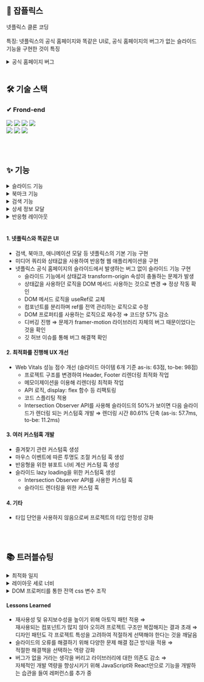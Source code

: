 ## 📂 잡플릭스

넷플릭스 클론 코딩   
<br>
특징: 넷플릭스의 공식 홈페이지와 똑같은 UI로, 공식 홈페이지의 버그가 없는 슬라이드 기능을 구현한 것이 특징

<details>
<summary>
공식 홈페이지 버그
</summary>
<div>
  
![img](https://github.com/jhchoi1182/jjabflix/assets/116577489/2db70f39-3c22-42df-8b49-3663347b2e7b)


</details>


<br>

## 🛠 기술 스택

### ✔ Frond-end

<div>

<img src="https://img.shields.io/badge/Javascript-F7DF1E?style=for-the-badge&logo=Javascript&logoColor=black"/>
<img src="https://img.shields.io/badge/React-61DAFB?style=for-the-badge&logo=React&logoColor=black"/>
<img src="https://img.shields.io/badge/Typescript-3178C6?style=for-the-badge&logo=Typescript&logoColor=white">
<img src="https://img.shields.io/badge/react_query-FF4154?style=for-the-badge&logo=reactquery&logoColor=white">
<br>
<img src="https://img.shields.io/badge/React Router-CA4245?style=for-the-badge&logo=React Router&logoColor=white"/>
<img src="https://img.shields.io/badge/styledcomponent-DB7093?style=for-the-badge&logo=styledcomponent&logoColor=white">
  <img src="https://img.shields.io/badge/recoil-f26b00?style=for-the-badge&logo=&logoColor=white">


</div>


<br><br>

## ✨ 기능

<details>
<summary>
슬라이드 기능
</summary>
<div>

![image](https://github.com/jhchoi1182/jjabflix/assets/116577489/7c4472d9-1de4-4598-947b-6feac22fb242)


</details>


<details>
<summary>
북마크 기능
</summary>
<div>

![image](https://github.com/jhchoi1182/jjabflix/assets/116577489/0106ebda-e2b7-4b3e-8781-57868f972f58)


</details>

<details>
<summary>
검색 기능
</summary>
<div>

![image](https://github.com/jhchoi1182/jjabflix/assets/116577489/770201fc-1290-4746-afb3-c9d47b817742)

</details>


<details>
<summary>
상세 정보 모달
</summary>
<div>

![image](https://github.com/jhchoi1182/jjabflix/assets/116577489/5d49cd03-b3f6-4972-acd3-8012001298af)



</details>

<details>
<summary>
반응형 레이아웃
</summary>
<div>


![image](https://github.com/jhchoi1182/jjabflix/assets/116577489/7bc57cd3-a620-4fd7-9d42-72808e4e8f57)
  
![image](https://github.com/jhchoi1182/jjabflix/assets/116577489/5f4a7493-09d1-4aa6-b4af-1da25c9412b4)


</details>

<br>

#### 1. 넷플릭스와 똑같은 UI

* 검색, 북마크, 애니메이션 모달 등 넷플릭스의 기본 기능 구현
* 미디어 쿼리와 상태값을 사용하여 반응형 웹 애플리케이션을 구현
* 넷플릭스 공식 홈페이지의 슬라이드에서 발생하는 버그 없이 슬라이드 기능 구현
  * 슬라이드 기능에서 상태값과 transform-origin 속성이 충돌하는 문제가 발생
  * 상태값을 사용하던 로직을 DOM 메서드 사용하는 것으로 변경 ⇒ 정상 작동 확인
  * DOM 메서드 로직을 useRef로 교체
  * 컴포넌트를 분리하며 ref를 전역 관리하는 로직으로 수정
  * DOM 프로퍼티를 사용하는 로직으로 재수정 ⇒ 코드양 57% 감소
  * 디버깅 진행 ⇒ 문제가 framer-motion 라이브러리 자체의 버그 때문이었다는 것을 확인
  * 깃 허브 이슈를 통해 버그 해결책 확인

#### 2. 최적화를 진행해 UX 개선
* Web Vitals 성능 점수 개선 (슬라이드 아이템 6개 기준 as-is: 63점, to-be: 98점)
  * 프로젝트 구조를 변경하여 Header, Footer 리렌더링 최적화 작업
  * 메모이제이션을 이용해 리렌더링 최적화 작업
  * API 로직, display: flex 함수 등 리팩토링
  * 코드 스플리팅 적용
  * Intersection Observer API를 사용해 슬라이드의 50%가 보이면 다음 슬라이드가 렌더링 되는 커스텀훅 개발 ⇒ 렌더링 시간 80.61% 단축 (as-is: 57.7ms, to-be: 11.2ms)

#### 3. 여러 커스텀훅 개발
* 즐겨찾기 관련 커스텀훅 생성
* 마우스 이벤트에 따른 투명도 조절 커스텀 훅 생성
* 반응형을 위한 뷰포트 너비 계산 커스텀 훅 생성
* 슬라이드 lazy loading을 위한 커스텀훅 생성
  * Intersection Observer API를 사용한 커스텀 훅
  * 슬라이드 렌더링을 위한 커스텀 훅

#### 4. 기타
* 타입 단언을 사용하지 않음으로써 프로젝트의 타입 안정성 강화


<br><br>


## 📚 트러블슈팅

<details>
<summary>
최적화 일지
</summary>
<div>
https://jhchoi1182.tistory.com/185
<div>
</details>
<details>
<summary>
레이아웃 세로 너비
</summary>
<div>
https://jhchoi1182.tistory.com/180
<div>
</details>
  <details>
<summary>
DOM 프로퍼티를 통한 전역 css 변수 조작
</summary>
<div>
https://jhchoi1182.tistory.com/176
<div>
</details>

#### Lessons Learned
* 재사용성 및 유지보수성을 높이기 위해 아토믹 패턴 적용 ⇒ <br>
재사용되는 컴포넌트가 많지 않아 오히려 프로젝트 구조만 복잡해지는 결과 초래 ⇒ <br>
디자인 패턴도 각 프로젝트 특성을 고려하여 적절하게 선택해야 한다는 것을 깨달음
* 슬라이드의 오류를 해결하기 위해 다양한 문제 해결 접근 방식을 적용 ⇒ <br>
적절한 해결책을 선택하는 역량 강화
* 버그가 없을 거라는 생각을 버리고 라이브러리에 대한 의존도 감소 ⇒ <br>
자체적인 개발 역량을 향상시키기 위해 JavaScript와 React만으로 기능을 개발하는 습관을 들여 레퍼런스를 추가 중

